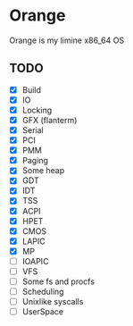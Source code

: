 
# Orange

Orange is my limine x86_64 OS

## TODO

- [x] Build
- [x] IO
- [x] Locking
- [x] GFX (flanterm)
- [x] Serial
- [x] PCI
- [x] PMM 
- [x] Paging
- [x] Some heap
- [x] GDT
- [x] IDT
- [x] TSS
- [x] ACPI
- [x] HPET
- [x] CMOS
- [x] LAPIC 
- [x] MP
- [ ] IOAPIC
- [ ] VFS
- [ ] Some fs and procfs
- [ ] Scheduling
- [ ] Unixlike syscalls
- [ ] UserSpace 